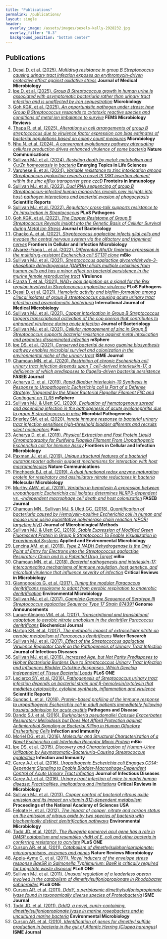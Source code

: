 ```yaml
---
title: "Publications"
permalink: /publications/
layout: single
header:
  overlay_image: /assets/images/pexels-kelly-2928232.jpg
  overlay_filter: "0.3"
  background_position: "bottom center"
---
```


  
## Publications

1. [Desai D. et al. (2025). *Multidrug resistance in group B Streptococcus causing urinary tract infection exposes an erythromycin-driven protective effect against oxidative stress*](https://doi.org/10.1099/jmm.0.001975) **Journal of Medical Microbiology**  
2. [Ipe D. et al. (2025). *Group B Streptococcus growth in human urine is associated with asymptomatic bacteriuria rather than urinary tract infection and is unaffected by iron sequestration*](https://doi.org/10.1099/mic.0.001533) **Microbiology**  
3. [Goh KGK. et al. (2025). *An opportunistic pathogen under stress: how Group B Streptococcus responds to cytotoxic reactive species and conditions of metal ion imbalance to survive*](https://doi.org/10.1093/femsre/fuae009) **FEMS Microbiology Reviews**  
4. [Thapa R. et al. (2025). *Alterations in cell arrangements of group B streptococcus due to virulence factor expression can bias estimates of bacterial populations based on colony count measures*](https://doi.org/10.1099/mic.0.001453) **Microbiology**  
5. [Nhu N. et al. (2024). *A convergent evolutionary pathway attenuating cellulose production drives enhanced virulence of some bacteria*](https://doi.org/10.1038/s41467-024-45176-4) **Nature Communications**  
6. [Sullivan MJ. et al. (2024). *Resisting death by metal: metabolism and Cu/Zn homeostasis in bacteria*](https://doi.org/10.1042/ETLS20230115) **Emerging Topics in Life Sciences**  
7. [Varghese B. et al. (2024). *Variable resistance to zinc intoxication among Streptococcus agalactiae reveals a novel IS 1381 insertion element within the zinc efflux transporter gene czcD*](https://doi.org/10.3389/fimmu.2023.1174695) **Fronteirs in Immunology**  
8.  [Sullivan MJ. et al. (2023). *Dual RNA sequencing of group B Streptococcus-infected human monocytes reveals new insights into host-pathogen interactions and bacterial evasion of phagocytosis*](https://doi.org/10.1038/s41598-023-28117-x) **Scientific Reports**  
9.  [Sullivan MJ. et al. (2022). *Regulatory cross-talk supports resistance to Zn intoxication in Streptococcus*](https://doi.org/10.1371/journal.ppat.1010607) **PLoS Pathogens**  
10.  [Goh KGK. et al. (2022). *The Copper Resistome of Group B Streptococcus Reveals Insight into the Genetic Basis of Cellular Survival during Metal Ion Stress*](https://doi.org/10.1128/jb.00068-22) **Journal of Bacteriology**
11.  [Chacko A. et al. (2022). *Streptococcus agalactiae infects glial cells and invades the central nervous system via the olfactory and trigeminal nerves*](https://doi.org/10.3389/fcimb.2022.793416) **Frontiers in Cellular and Infection Microbiology**
12.  [Alvarez-Fraga L. et al. (2022). *Differential Afa/Dr fimbriae expression in the multidrug-resistant Escherichia coli ST131 clone*](https://doi.org/10.1128/mbio.03519-21) **mBio**
13.  [Sullivan MJ. et al. (2021). *Streptococcus agalactiae glyceraldehyde-3-phosphate dehydrogenase (GAPDH) elicits multiple cytokines from human cells and has a minor effect on bacterial persistence in the murine female reproductive tract*](https://doi.org/10.1080/21505594.2021.1989252) **Virulence**
14.  [Franza T. et al. (2021). *NAD+ pool depletion as a signal for the Rex regulon involved in Streptococcus agalactiae virulence*](https://doi.org/10.1371/journal.ppat.1009791) **PLoS Pathogens**
15.  [Desai D. et al. (2021). *Hemolytic activity and biofilm-formation among clinical isolates of group B streptococcus causing acute urinary tract infection and asymptomatic bacteriuria*](https://doi.org/10.1016/j.ijmm.2021.151520) **International Journal of Medical Microbiology**
16.  [Sullivan MJ. et al. (2021). *Copper intoxication in Group B Streptococcus triggers transcriptional activation of the cop operon that contributes to enhanced virulence during acute infection*](https://doi.org/10.1128/JB.00315-21) **Journal of Bacteriology**
17.  [Sullivan MJ. et al. (2021). *Cellular management of zinc in Group B Streptococcus supports bacterial resistance against metal intoxication and promotes disseminated infection*](https://doi.org/10.1128/mSphere.00105-21) **mSphere**
18.  [Ipe DS. et al. (2021). *Conserved bacterial de novo guanine biosynthesis pathway enables microbial survival and colonization in the environmental niche of the urinary tract*](https://doi.org/10.1038/s41396-021-00934-w) **ISME Journal**
19. [Chamoun MN. et al. (2020). *Restriction of chronic Escherichia coli urinary tract infection depends upon T cell-derived interleukin-17, a deficiency of which predisposes to flagella-driven bacterial persistence*](https://doi.org/10.1096/fj.202000760R) **FASEB Journal**  
20. [Acharya D. et al. (2019). *Rapid Bladder Interleukin-10 Synthesis in Response to Uropathogenic Escherichia coli Is Part of a Defense Strategy Triggered by the Major Bacterial Flagellar Filament FliC and Contingent on TLR5*](https://doi.org/10.1128/mSphere.00545-19) **mSphere**  
21. [Sullivan MJ. & Ulett GC. (2020). *Evaluation of hematogenous spread and ascending infection in the pathogenesis of acute pyelonephritis due to group B streptococcus in mice*](https://doi.org/10.1016/j.micpath.2019.103796) **Microbial Pathogenesis**  
22. [Brierley SM. et al. (2020). *Innate immune response to bacterial urinary tract infection sensitises high-threshold bladder afferents and recruits silent nociceptors*](https://doi.org/10.1097/j.pain.0000000000001692) **Pain**  
23. [Acharya D. et al. (2019). *Physical Extraction and Fast Protein Liquid Chromatography for Purifying Flagella Filament From Uropathogenic Escherichia coli for Immune Assay*](https://doi.org/10.3389/fcimb.2019.00118) **Frontiers in Cellular and Infection Microbiology**
24. [Paxman JJ. et al. (2019). *Unique structural features of a bacterial autotransporter adhesin suggest mechanisms for interaction with host macromolecules*](https://doi.org/10.1038/s41467-019-09814-6) **Nature Communications**  
25. [Pinchbeck BJ. et al. (2019). *A dual functional redox enzyme maturation protein for respiratory and assimilatory nitrate reductases in bacteria*](https://doi.org/10.1111/mmi.14239) **Molecular Microbiology**  
26. [Murthy AMV. et al. (2019). *Variation in hemolysin A expression between uropathogenic Escherichia coli isolates determines NLRP3-dependent vs. -independent macrophage cell death and host colonization*](https://doi.org/10.1096/fj.201802100R) **FASEB Journal**  
27. [Chamoun MN., Sullivan MJ. & Ulett GC. (2018). *Quantification of bacteriuria caused by Hemolysin-positive Escherichia coli in human and mouse urine using quantitative polymerase chain reaction (qPCR) targeting hlyD*](https://doi.org/10.1016/j.mimet.2018.08.004) **Journal of Microbiological Methods**  
28. [Sullivan MJ. & Ulett GC. (2018). *Stable Expression of Modified Green Fluorescent Protein in Group B Streptococci To Enable Visualization in Experimental Systems*](https://doi.org/10.1128/AEM.01262-18) **Applied and Environmental Microbiology**
29. [Lencina AM. et al. (2018). *Type 2 NADH Dehydrogenase Is the Only Point of Entry for Electrons into the Streptococcus agalactiae Respiratory Chain and Is a Potential Drug Target*](https://doi.org/10.1128/mBio.01034-18) **mBio**
30. [Chamoun MN. et al. (2018). *Bacterial pathogenesis and interleukin-17: interconnecting mechanisms of immune regulation, host genetics, and microbial virulence that influence severity of infection*](https://doi.org/10.1080/1040841X.2018.1426556) **Critical Reviews in Microbiology**  
31. [Giannopoulos G. et al. (2017). *Tuning the modular Paracoccus denitrificans respirome to adapt from aerobic respiration to anaerobic denitrification*](https://doi.org/10.1111/1462-2920.13974) **Environmental Microbiology**
32. [Sullivan MJ. et al. (2017). *Complete Genome Sequence of Serotype III Streptococcus agalactiae Sequence Type 17 Strain 874391*](https://doi.org/10.1128/genomeA.01107-17) **Genome Announcements**
33. [Luque-Almagro VM. et al. (2017). *Transcriptional and translational adaptation to aerobic nitrate anabolism in the denitrifier Paracoccus denitrificans*](https://doi.org/10.1042/BCJ20170115) **Biochemical Journal**
34. [Hartop KR. et al. (2017). *The metabolic impact of extracellular nitrite on aerobic metabolism of Paracoccus denitrificans*](https://doi.org/10.1016/j.watres.2017.02.011) **Water Research**
35. [Sullivan MJ. et al. (2017). *Effect of the Streptococcus agalactiae Virulence Regulator CovR on the Pathogenesis of Urinary Tract Infection*](https://doi.org/10.1093/infdis/jiw589) **Journal of Infectious Diseases**
36. [Sullivan MJ. et al. (2016). *Increased Age, but Not Parity Predisposes to Higher Bacteriuria Burdens Due to Streptococcus Urinary Tract Infection and Influences Bladder Cytokine Responses, Which Develop Independent of Tissue Bacterial Loads*](https://doi.org/10.1371/journal.pone.0167732) **PLoS ONE**
37. [Leclercq SY. et al. (2016). *Pathogenesis of Streptococcus urinary tract infection depends on bacterial strain and β-hemolysin/cytolysin that mediates cytotoxicity, cytokine synthesis, inflammation and virulence*](https://doi.org/10.1038/srep29000) **Scientific Reports**
38. [Sundac L. et al. (2016). *Protein-based profiling of the immune response to uropathogenic Escherichia coli in adult patients immediately following hospital admission for acute cystitis*](https://doi.org/10.1093/femspd/ftw062) **Pathogens and Disease**  
39. [Dando SJ. et al. (2016). *Burkholderia pseudomallei Capsule Exacerbates Respiratory Melioidosis but Does Not Afford Protection against Antimicrobial Signaling or Bacterial Killing in Human Olfactory Ensheathing Cells*](https://doi.org/10.1128/IAI.01546-15) **Infection and Immunity**  
40. [Moriel DG. et al. (2016). *Molecular and Structural Characterization of a Novel Escherichia coli Interleukin Receptor Mimic Protein*](https://doi.org/10.1128/mBio.02046-15) **mBio**  
41. [Ipe DS. et al. (2015). *Discovery and Characterization of Human-Urine Utilization by Asymptomatic-Bacteriuria-Causing Streptococcus agalactiae*](https://doi.org/10.1128/IAI.00938-15) **Infection and Immunity**  
42. [Carey AJ. et al. (2016). *Uropathogenic Escherichia coli Engages CD14-Dependent Signaling to Enable Bladder-Macrophage-Dependent Control of Acute Urinary Tract Infection*](https://doi.org/10.1093/infdis/jiv424) **Journal of Infectious Diseases**  
43. [Carey AJ. et al. (2016). *Urinary tract infection of mice to model human disease: Practicalities, implications and limitations*](https://doi.org/10.3109/1040841X.2015.1028885) **Critical Reviews in Microbiology**  
44. [Sullivan MJ. et al. (2013). *Copper control of bacterial nitrous oxide emission and its impact on vitamin B12-dependent metabolism*](https://doi.org/10.1073/pnas.1314529110) **Proceedings of the National Academy of Sciences USA**  
45. [Felgate H. et al. (2012). *The impact of copper, nitrate and carbon status on the emission of nitrous oxide by two species of bacteria with biochemically distinct denitrification pathways*](https://doi.org/10.1111/j.1462-2920.2012.02789.x) **Environmental Microbiology**  
46. [Todd JD. et al. (2012). *The Ruegeria pomeroyi acuI gene has a role in DMSP catabolism and resembles yhdH of E. coli and other bacteria in conferring resistance to acrylate*](https://doi.org/10.1371/journal.pone.0035947) **PLoS ONE**  
47. [Curson AR. et al. (2011). *Catabolism of dimethylsulphoniopropionate: microorganisms, enzymes and genes*](https://doi.org/10.1038/nrmicro2653) **Nature Reviews Microbiology**  
48. [Appia-Ayme C. et al. (2011). *Novel inducers of the envelope stress response BaeSR in Salmonella Typhimurium: BaeR is critically required for tungstate waste disposal*](https://doi.org/10.1371/journal.pone.0023713) **PLoS ONE**  
49. [Sullivan MJ. et al. (2011). *Unusual regulation of a leaderless operon involved in the catabolism of dimethylsulfoniopropionate in Rhodobacter sphaeroides*](https://doi.org/10.1371/journal.pone.0015972) **PLoS ONE**  
50. [Curson AR. et al. (2011). *DddY, a periplasmic dimethylsulfoniopropionate lyase found in taxonomically diverse species of Proteobacteria*](https://doi.org/10.1038/ismej.2010.203) **ISME Journal**  
51. [Todd JD. et al. (2011). *DddQ, a novel, cupin-containing, dimethylsulfoniopropionate lyase in marine roseobacters and in uncultured marine bacteria*](https://doi.org/10.1111/j.1462-2920.2010.02348.x) **Environmental Microbiology**  
52. [Curson AR. et al. (2010). *Identification of genes for dimethyl sulfide production in bacteria in the gut of Atlantic Herring (Clupea harengus)*](https://doi.org/10.1038/ismej.2009.93) **ISME Journal**
    

